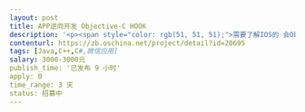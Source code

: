 ```yaml
---                
layout: post       
title: APP逆向开发 Objective-C HOOK           
description: '<p><span style="color: rgb(51, 51, 51);">需要了解IOS的 会Objective-C 语法 和 API HOOK的&nbsp;</span>了解动态库 dylib 和 SDK环境</p><p>需要完成APP 功能顺序调整 以及<span style="color: rgb(51, 51, 51);">&nbsp;UUDI验证激活 和 功能API hook</span></p>'     
contenturl: https://zb.oschina.net/project/detail?id=20695      
tags: [Java,C++,C#,微信应用]            
salary: 3000-3000元          
publish_time: '已发布 9 小时'         
apply: 0                   
time_range: 3 天              
status: 招募中                  
---                 
```

